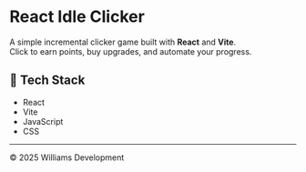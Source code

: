# React Idle Clicker

A simple incremental clicker game built with **React** and **Vite**.  
Click to earn points, buy upgrades, and automate your progress.

## 🧩 Tech Stack
- React  
- Vite  
- JavaScript
- CSS

---

© 2025 Williams Development
